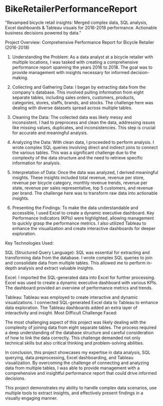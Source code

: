 # BikeRetailerPerformanceReport
"Revamped bicycle retail insights: Merged complex data, SQL analysis, Excel dashboards &amp; Tableau visuals for 2016-2018 performance. Actionable business decisions powered by data."


Project Overview: Comprehensive Performance Report for Bicycle Retailer (2016-2018)

1. Understanding the Problem:
As a data analyst at a bicycle retailer with multiple locations, I was tasked with creating a comprehensive performance report spanning the years 2016 to 2018. The goal was to provide management with insights necessary for informed decision-making.

2. Collecting and Gathering Data:
I began by extracting data from the company's database. This involved pulling information from eight separate tables, including sales orders, customers, products, categories, stores, staffs, brands, and stocks. The challenge here was dealing with diverse datasets spread across multiple tables.

3. Cleaning the Data:
The collected data was likely messy and inconsistent. I had to preprocess and clean the data, addressing issues like missing values, duplicates, and inconsistencies. This step is crucial for accurate and meaningful analysis.

4. Analyzing the Data:
With clean data, I proceeded to perform analysis. I wrote complex SQL queries involving direct and indirect joins to connect the various tables. This was a significant challenge due to the complexity of the data structure and the need to retrieve specific information for analysis.

5. Interpretation of Data:
Once the data was analyzed, I derived meaningful insights. These insights included total revenue, revenue per store, revenue per bicycle category, monthly revenue trends, revenue per state, revenue per sales representative, top 5 customers, and revenue per brand. The challenge here was to transform raw data into actionable insights.

6. Presenting the Findings:
To make the data understandable and accessible, I used Excel to create a dynamic executive dashboard. Key Performance Indicators (KPIs) were highlighted, allowing management to quickly grasp the performance metrics. I also utilized Tableau to enhance the visualization and create interactive dashboards for deeper exploration.

Key Technologies Used:

SQL (Structured Query Language):
SQL was essential for extracting and transforming data from the database.
I wrote complex SQL queries to join and consolidate data from multiple tables.
This allowed me to perform in-depth analysis and extract valuable insights.

Excel:
I imported the SQL-generated data into Excel for further processing.
Excel was used to create a dynamic executive dashboard with various KPIs.
The dashboard provided an overview of performance metrics and trends.

Tableau:
Tableau was employed to create interactive and dynamic visualizations.
I connected SQL-generated Excel data to Tableau to enhance data exploration.
The Tableau dashboards added an extra layer of interactivity and insight.
Most Difficult Challenge Faced:

The most challenging aspect of this project was likely dealing with the complexity of joining data from eight separate tables. The process required a deep understanding of the database structure and careful consideration of how to link the data correctly. This challenge demanded not only technical skills but also critical thinking and problem-solving abilities.

In conclusion, this project showcases my expertise in data analysis, SQL querying, data preprocessing, Excel dashboarding, and Tableau visualization. By overcoming the challenge of connecting and analyzing data from multiple tables, I was able to provide management with a comprehensive and insightful performance report that could drive informed decisions.

This project demonstrates my ability to handle complex data scenarios, use multiple tools to extract insights, and effectively present findings in a visually engaging manner.
